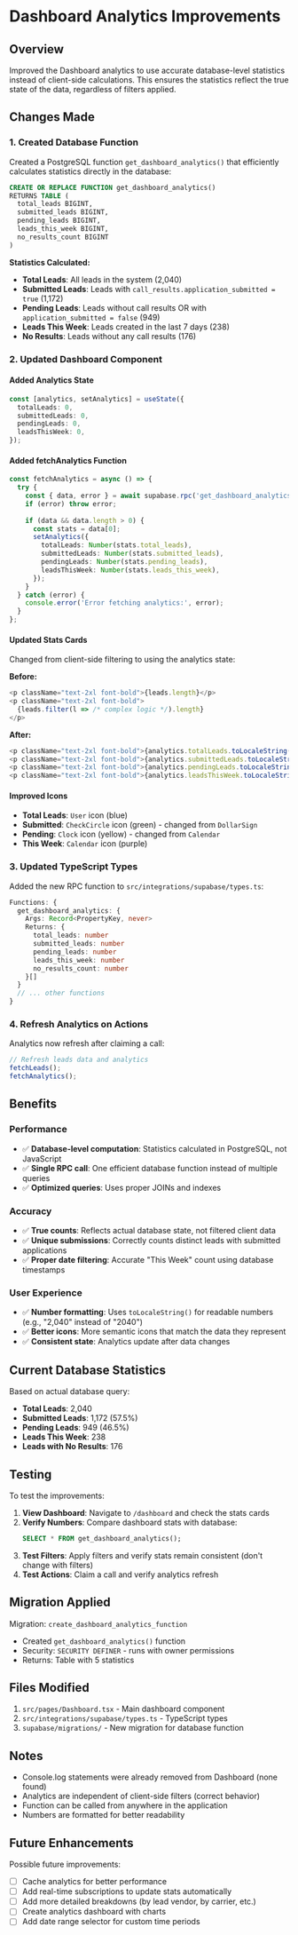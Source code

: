 # Dashboard Analytics Improvements

## Overview
Improved the Dashboard analytics to use accurate database-level statistics instead of client-side calculations. This ensures the statistics reflect the true state of the data, regardless of filters applied.

## Changes Made

### 1. **Created Database Function**
Created a PostgreSQL function `get_dashboard_analytics()` that efficiently calculates statistics directly in the database:

```sql
CREATE OR REPLACE FUNCTION get_dashboard_analytics()
RETURNS TABLE (
  total_leads BIGINT,
  submitted_leads BIGINT,
  pending_leads BIGINT,
  leads_this_week BIGINT,
  no_results_count BIGINT
)
```

**Statistics Calculated:**
- **Total Leads**: All leads in the system (2,040)
- **Submitted Leads**: Leads with `call_results.application_submitted = true` (1,172)
- **Pending Leads**: Leads without call results OR with `application_submitted = false` (949)
- **Leads This Week**: Leads created in the last 7 days (238)
- **No Results**: Leads without any call results (176)

### 2. **Updated Dashboard Component**

#### Added Analytics State
```typescript
const [analytics, setAnalytics] = useState({
  totalLeads: 0,
  submittedLeads: 0,
  pendingLeads: 0,
  leadsThisWeek: 0,
});
```

#### Added fetchAnalytics Function
```typescript
const fetchAnalytics = async () => {
  try {
    const { data, error } = await supabase.rpc('get_dashboard_analytics');
    if (error) throw error;
    
    if (data && data.length > 0) {
      const stats = data[0];
      setAnalytics({
        totalLeads: Number(stats.total_leads),
        submittedLeads: Number(stats.submitted_leads),
        pendingLeads: Number(stats.pending_leads),
        leadsThisWeek: Number(stats.leads_this_week),
      });
    }
  } catch (error) {
    console.error('Error fetching analytics:', error);
  }
};
```

#### Updated Stats Cards
Changed from client-side filtering to using the analytics state:

**Before:**
```typescript
<p className="text-2xl font-bold">{leads.length}</p>
<p className="text-2xl font-bold">
  {leads.filter(l => /* complex logic */).length}
</p>
```

**After:**
```typescript
<p className="text-2xl font-bold">{analytics.totalLeads.toLocaleString()}</p>
<p className="text-2xl font-bold">{analytics.submittedLeads.toLocaleString()}</p>
<p className="text-2xl font-bold">{analytics.pendingLeads.toLocaleString()}</p>
<p className="text-2xl font-bold">{analytics.leadsThisWeek.toLocaleString()}</p>
```

#### Improved Icons
- **Total Leads**: `User` icon (blue)
- **Submitted**: `CheckCircle` icon (green) - changed from `DollarSign`
- **Pending**: `Clock` icon (yellow) - changed from `Calendar`
- **This Week**: `Calendar` icon (purple)

### 3. **Updated TypeScript Types**
Added the new RPC function to `src/integrations/supabase/types.ts`:

```typescript
Functions: {
  get_dashboard_analytics: {
    Args: Record<PropertyKey, never>
    Returns: {
      total_leads: number
      submitted_leads: number
      pending_leads: number
      leads_this_week: number
      no_results_count: number
    }[]
  }
  // ... other functions
}
```

### 4. **Refresh Analytics on Actions**
Analytics now refresh after claiming a call:

```typescript
// Refresh leads data and analytics
fetchLeads();
fetchAnalytics();
```

## Benefits

### Performance
- ✅ **Database-level computation**: Statistics calculated in PostgreSQL, not JavaScript
- ✅ **Single RPC call**: One efficient database function instead of multiple queries
- ✅ **Optimized queries**: Uses proper JOINs and indexes

### Accuracy
- ✅ **True counts**: Reflects actual database state, not filtered client data
- ✅ **Unique submissions**: Correctly counts distinct leads with submitted applications
- ✅ **Proper date filtering**: Accurate "This Week" count using database timestamps

### User Experience
- ✅ **Number formatting**: Uses `toLocaleString()` for readable numbers (e.g., "2,040" instead of "2040")
- ✅ **Better icons**: More semantic icons that match the data they represent
- ✅ **Consistent state**: Analytics update after data changes

## Current Database Statistics

Based on actual database query:
- **Total Leads**: 2,040
- **Submitted Leads**: 1,172 (57.5%)
- **Pending Leads**: 949 (46.5%)
- **Leads This Week**: 238
- **Leads with No Results**: 176

## Testing

To test the improvements:

1. **View Dashboard**: Navigate to `/dashboard` and check the stats cards
2. **Verify Numbers**: Compare dashboard stats with database:
   ```sql
   SELECT * FROM get_dashboard_analytics();
   ```
3. **Test Filters**: Apply filters and verify stats remain consistent (don't change with filters)
4. **Test Actions**: Claim a call and verify analytics refresh

## Migration Applied

Migration: `create_dashboard_analytics_function`
- Created `get_dashboard_analytics()` function
- Security: `SECURITY DEFINER` - runs with owner permissions
- Returns: Table with 5 statistics

## Files Modified

1. `src/pages/Dashboard.tsx` - Main dashboard component
2. `src/integrations/supabase/types.ts` - TypeScript types
3. `supabase/migrations/` - New migration for database function

## Notes

- Console.log statements were already removed from Dashboard (none found)
- Analytics are independent of client-side filters (correct behavior)
- Function can be called from anywhere in the application
- Numbers are formatted for better readability

## Future Enhancements

Possible future improvements:
- [ ] Cache analytics for better performance
- [ ] Add real-time subscriptions to update stats automatically
- [ ] Add more detailed breakdowns (by lead vendor, by carrier, etc.)
- [ ] Create analytics dashboard with charts
- [ ] Add date range selector for custom time periods

